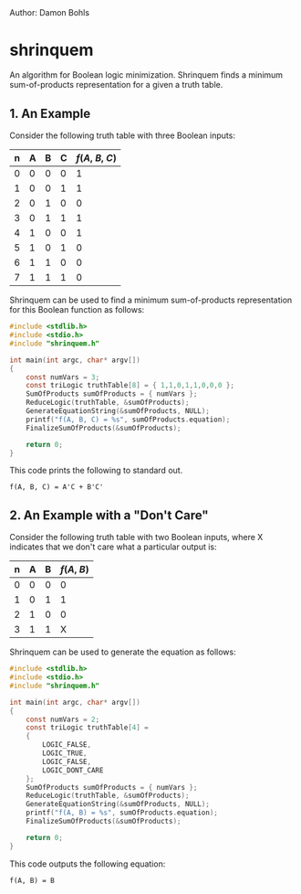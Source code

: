 ##
Author: Damon Bohls
# shrinquem
An algorithm for Boolean logic minimization. Shrinquem finds a minimum sum-of-products representation for a given a truth table.

## 1. An Example

Consider the following truth table with three Boolean inputs:

n  | A  | B  | C  | *f*(*A*, *B*, *C*)
-- | -- | -- | -- | --
0  | 0  | 0  | 0  | 1
1  | 0  | 0  | 1  | 1
2  | 0  | 1  | 0  | 0
3  | 0  | 1  | 1  | 1
4  | 1  | 0  | 0  | 1
5  | 1  | 0  | 1  | 0
6  | 1  | 1  | 0  | 0
7  | 1  | 1  | 1  | 0

Shrinquem can be used to find a minimum sum-of-products representation for this Boolean function as follows:

```C
#include <stdlib.h>
#include <stdio.h>
#include "shrinquem.h"

int main(int argc, char* argv[])
{
    const numVars = 3;
    const triLogic truthTable[8] = { 1,1,0,1,1,0,0,0 };
    SumOfProducts sumOfProducts = { numVars };
    ReduceLogic(truthTable, &sumOfProducts);
    GenerateEquationString(&sumOfProducts, NULL);
    printf("f(A, B, C) = %s", sumOfProducts.equation);
    FinalizeSumOfProducts(&sumOfProducts);

    return 0;
}
```

This code prints the following to standard out.

```
f(A, B, C) = A'C + B'C'
```

## 2. An Example with a "Don't Care"

Consider the following truth table with two Boolean inputs, where X indicates that we don't care what a particular output is:

n  | A  | B  | *f*(*A*, *B*)
-- | -- | -- | --
0  | 0  | 0  | 0
1  | 0  | 1  | 1
2  | 1  | 0  | 0
3  | 1  | 1  | X

Shrinquem can be used to generate the equation as follows:

```C
#include <stdlib.h>
#include <stdio.h>
#include "shrinquem.h"

int main(int argc, char* argv[])
{
    const numVars = 2;
    const triLogic truthTable[4] =
    {
        LOGIC_FALSE,
        LOGIC_TRUE,
        LOGIC_FALSE,
        LOGIC_DONT_CARE
    };
    SumOfProducts sumOfProducts = { numVars };
    ReduceLogic(truthTable, &sumOfProducts);
    GenerateEquationString(&sumOfProducts, NULL);
    printf("f(A, B) = %s", sumOfProducts.equation);
    FinalizeSumOfProducts(&sumOfProducts);

    return 0;
}
```

This code outputs the following equation:

```
f(A, B) = B
```
